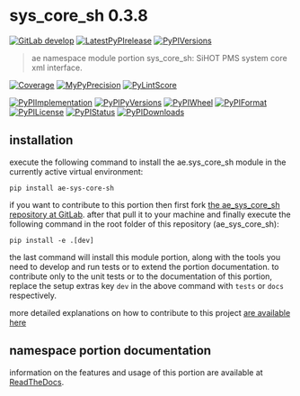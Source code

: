 <!-- THIS FILE IS EXCLUSIVELY MAINTAINED by the project ae.ae v0.3.97 -->
<!-- THIS FILE IS EXCLUSIVELY MAINTAINED by the project aedev.namespace_root_tpls v0.3.19 -->
# sys_core_sh 0.3.8

[![GitLab develop](https://img.shields.io/gitlab/pipeline/ae-group/ae_sys_core_sh/develop?logo=python)](
    https://gitlab.com/ae-group/ae_sys_core_sh)
[![LatestPyPIrelease](
    https://img.shields.io/gitlab/pipeline/ae-group/ae_sys_core_sh/release0.3.8?logo=python)](
    https://gitlab.com/ae-group/ae_sys_core_sh/-/tree/release0.3.8)
[![PyPIVersions](https://img.shields.io/pypi/v/ae_sys_core_sh)](
    https://pypi.org/project/ae-sys-core-sh/#history)

>ae namespace module portion sys_core_sh: SiHOT PMS system core xml interface.

[![Coverage](https://ae-group.gitlab.io/ae_sys_core_sh/coverage.svg)](
    https://ae-group.gitlab.io/ae_sys_core_sh/coverage/index.html)
[![MyPyPrecision](https://ae-group.gitlab.io/ae_sys_core_sh/mypy.svg)](
    https://ae-group.gitlab.io/ae_sys_core_sh/lineprecision.txt)
[![PyLintScore](https://ae-group.gitlab.io/ae_sys_core_sh/pylint.svg)](
    https://ae-group.gitlab.io/ae_sys_core_sh/pylint.log)

[![PyPIImplementation](https://img.shields.io/pypi/implementation/ae_sys_core_sh)](
    https://gitlab.com/ae-group/ae_sys_core_sh/)
[![PyPIPyVersions](https://img.shields.io/pypi/pyversions/ae_sys_core_sh)](
    https://gitlab.com/ae-group/ae_sys_core_sh/)
[![PyPIWheel](https://img.shields.io/pypi/wheel/ae_sys_core_sh)](
    https://gitlab.com/ae-group/ae_sys_core_sh/)
[![PyPIFormat](https://img.shields.io/pypi/format/ae_sys_core_sh)](
    https://pypi.org/project/ae-sys-core-sh/)
[![PyPILicense](https://img.shields.io/pypi/l/ae_sys_core_sh)](
    https://gitlab.com/ae-group/ae_sys_core_sh/-/blob/develop/LICENSE.md)
[![PyPIStatus](https://img.shields.io/pypi/status/ae_sys_core_sh)](
    https://libraries.io/pypi/ae-sys-core-sh)
[![PyPIDownloads](https://img.shields.io/pypi/dm/ae_sys_core_sh)](
    https://pypi.org/project/ae-sys-core-sh/#files)


## installation


execute the following command to install the
ae.sys_core_sh module
in the currently active virtual environment:
 
```shell script
pip install ae-sys-core-sh
```

if you want to contribute to this portion then first fork
[the ae_sys_core_sh repository at GitLab](
https://gitlab.com/ae-group/ae_sys_core_sh "ae.sys_core_sh code repository").
after that pull it to your machine and finally execute the
following command in the root folder of this repository
(ae_sys_core_sh):

```shell script
pip install -e .[dev]
```

the last command will install this module portion, along with the tools you need
to develop and run tests or to extend the portion documentation. to contribute only to the unit tests or to the
documentation of this portion, replace the setup extras key `dev` in the above command with `tests` or `docs`
respectively.

more detailed explanations on how to contribute to this project
[are available here](
https://gitlab.com/ae-group/ae_sys_core_sh/-/blob/develop/CONTRIBUTING.rst)


## namespace portion documentation

information on the features and usage of this portion are available at
[ReadTheDocs](
https://ae.readthedocs.io/en/latest/_autosummary/ae.sys_core_sh.html
"ae_sys_core_sh documentation").
